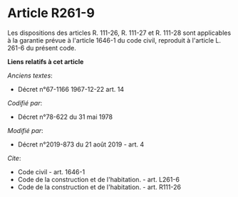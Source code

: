 # Article R261-9

Les dispositions des articles R. 111-26, R. 111-27 et R. 111-28 sont applicables à la garantie prévue à l'article 1646-1 du
code civil, reproduit à l'article L. 261-6 du présent code.

**Liens relatifs à cet article**

_Anciens textes_:

  - Décret n°67-1166 1967-12-22 art. 14

_Codifié par_:

  - Décret n°78-622 du 31 mai 1978

_Modifié par_:

  - Décret n°2019-873 du 21 août 2019 - art. 4

_Cite_:

  - Code civil - art. 1646-1
  - Code de la construction et de l'habitation. - art. L261-6
  - Code de la construction et de l'habitation. - art. R111-26
